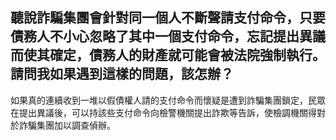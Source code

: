 ## 聽說詐騙集團會針對同一個人不斷聲請支付命令，只要債務人不小心忽略了其中一個支付命令，忘記提出異議而使其確定，債務人的財產就可能會被法院強制執行。請問我如果遇到這樣的問題，該怎辦？

如果真的連續收到一堆以假債權人請的支付命令而懷疑是遭到詐騙集團鎖定，民眾在提出異議後，可以持該些支付命令向檢警機關提出詐欺等告訴，使檢調機關得對於詐騙集團加以調查偵辦。
